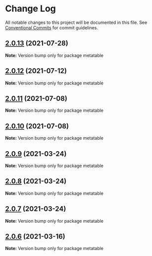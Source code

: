 # Change Log

All notable changes to this project will be documented in this file.
See [Conventional Commits](https://conventionalcommits.org) for commit guidelines.

## [2.0.13](https://github.com/flsy/meta/compare/metatable@2.0.12...metatable@2.0.13) (2021-07-28)

**Note:** Version bump only for package metatable





## [2.0.12](https://github.com/flsy/meta/compare/metatable@2.0.11...metatable@2.0.12) (2021-07-12)

**Note:** Version bump only for package metatable





## [2.0.11](https://github.com/flsy/meta/compare/metatable@2.0.10...metatable@2.0.11) (2021-07-08)

**Note:** Version bump only for package metatable





## [2.0.10](https://github.com/flsy/meta/compare/metatable@2.0.9...metatable@2.0.10) (2021-07-08)

**Note:** Version bump only for package metatable





## [2.0.9](https://github.com/flsy/meta/compare/metatable@2.0.8...metatable@2.0.9) (2021-03-24)

**Note:** Version bump only for package metatable





## [2.0.8](https://github.com/flsy/meta/compare/metatable@2.0.7...metatable@2.0.8) (2021-03-24)

**Note:** Version bump only for package metatable





## [2.0.7](https://github.com/flsy/meta/compare/metatable@2.0.6...metatable@2.0.7) (2021-03-24)

**Note:** Version bump only for package metatable





## [2.0.6](https://github.com/flsy/meta/compare/metatable@2.0.5...metatable@2.0.6) (2021-03-16)

**Note:** Version bump only for package metatable
